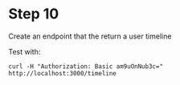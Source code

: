 # Step 10

Create an endpoint that the return a user timeline

Test with:

```
curl -H "Authorization: Basic am9uOnNub3c=" http://localhost:3000/timeline
```
